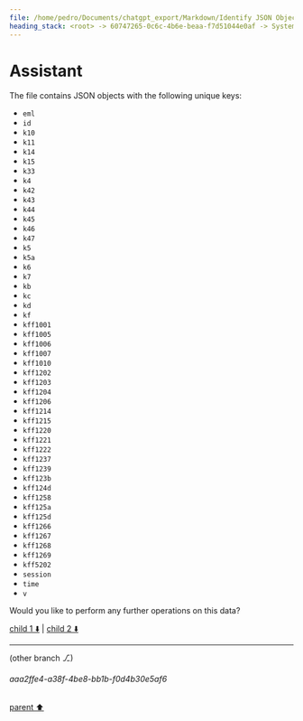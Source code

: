 ```yaml
---
file: /home/pedro/Documents/chatgpt_export/Markdown/Identify JSON Object Keys.md
heading_stack: <root> -> 60747265-0c6c-4b6e-beaa-f7d51044e0af -> System -> 63001cc6-1d28-4fbb-a549-efc65281f584 -> System -> aaa2e9e0-e9cb-4e2c-b570-b8aa9620d0d8 -> User -> 5e02f37b-fdaa-439a-b691-0a59c0854770 -> Assistant -> 1d6a55c7-f0df-4843-8981-4d2196502c42 -> Tool -> 29b7f640-7376-4ffd-bdae-0c2b274d73ce -> Assistant
---
```

# Assistant

The file contains JSON objects with the following unique keys:

- `eml`
- `id`
- `k10`
- `k11`
- `k14`
- `k15`
- `k33`
- `k4`
- `k42`
- `k43`
- `k44`
- `k45`
- `k46`
- `k47`
- `k5`
- `k5a`
- `k6`
- `k7`
- `kb`
- `kc`
- `kd`
- `kf`
- `kff1001`
- `kff1005`
- `kff1006`
- `kff1007`
- `kff1010`
- `kff1202`
- `kff1203`
- `kff1204`
- `kff1206`
- `kff1214`
- `kff1215`
- `kff1220`
- `kff1221`
- `kff1222`
- `kff1237`
- `kff1239`
- `kff123b`
- `kff124d`
- `kff1258`
- `kff125a`
- `kff125d`
- `kff1266`
- `kff1267`
- `kff1268`
- `kff1269`
- `kff5202`
- `session`
- `time`
- `v`

Would you like to perform any further operations on this data?

[child 1 ⬇️](#aaa2ffe4-a38f-4be8-bb1b-f0d4b30e5af6) | [child 2 ⬇️](#aaa25d12-8050-46fd-8724-b92ac6cc490d)

---

(other branch ⎇)
###### aaa2ffe4-a38f-4be8-bb1b-f0d4b30e5af6
[parent ⬆️](#29b7f640-7376-4ffd-bdae-0c2b274d73ce)
